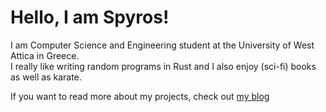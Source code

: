 # Hello, I am Spyros!

I am Computer Science and Engineering student at the University of West Attica in Greece.  
I really like writing random programs in Rust and I also enjoy (sci-fi) books as well as karate.

If you want to read more about my projects, check out [my blog](https://SpyrosRoum.github.io/SpyrosCalling)
